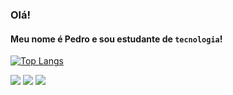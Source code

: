 ### Olá!
#### Meu nome é Pedro e sou estudante de `tecnologia`!
[![Top Langs](https://github-readme-stats.vercel.app/api/top-langs/?username=pedro-ramxs&layout=compact)](https://github.com/pedro-ramxs)
<div>
    <a href="https://www.instagram.com/pedro.ramxs/" target="_blank"><img src="https://img.shields.io/badge/Instagram-E4405F?style=for-the-badge&logo=instagram&logoColor=white"></a>
    <a href="https://linkedin.com/in/pedro-ramos-carvalho" target="_blank"><img src="https://img.shields.io/badge/LinkedIn-0077B5?style=for-the-badge&logo=linkedin&logoColor=white"></a>
    <a href = "mailto:pedroramoscarvalho2006@gmail.com"><img src="https://img.shields.io/badge/Gmail-D14836?style=for-the-badge&logo=gmail&logoColor=white" target="_blank"></a>
</div>
